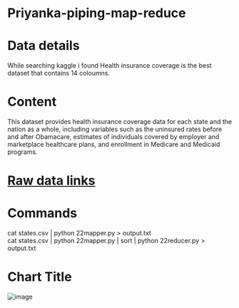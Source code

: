# Priyanka-piping-map-reduce
# Data details
While searching kaggle i found Health insurance coverage is the best dataset that contains 14 coloumns.
# Content
This dataset provides health insurance coverage data for each state and the nation as a whole, including variables such as the uninsured rates before and after Obamacare, estimates of individuals covered by employer and marketplace healthcare plans, and enrollment in Medicare and Medicaid programs.
# [Raw data links](https://www.kaggle.com/hhs/health-insurance)
# Commands   
cat states.csv | python 22mapper.py > output.txt   
cat states.csv | python 22mapper.py | sort | python 22reducer.py > output.txt
# Chart Title
![image](https://user-images.githubusercontent.com/77811257/152592552-f47f05cb-70c8-450b-9a1c-19404cbf6678.png)
